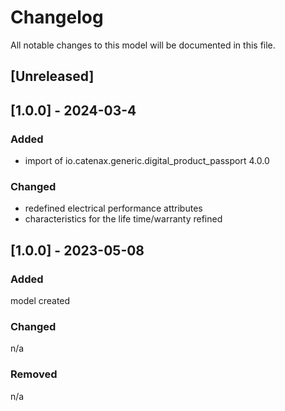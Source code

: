 # Changelog
All notable changes to this model will be documented in this file.

## [Unreleased]

## [1.0.0] - 2024-03-4
### Added
- import of io.catenax.generic.digital_product_passport 4.0.0

### Changed
- redefined electrical performance attributes
- characteristics for the life time/warranty refined

## [1.0.0] - 2023-05-08
### Added
model created

### Changed
n/a

### Removed
n/a


